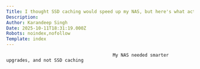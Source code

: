 ```yaml
---
Title: I thought SSD caching would speed up my NAS, but here's what actually helped 
Description: 
Author: Karandeep Singh
Date: 2025-10-11T18:31:19.000Z
Robots: noindex,nofollow
Template: index
---
```


                                            My NAS needed smarter upgrades, and not SSD caching
                                        